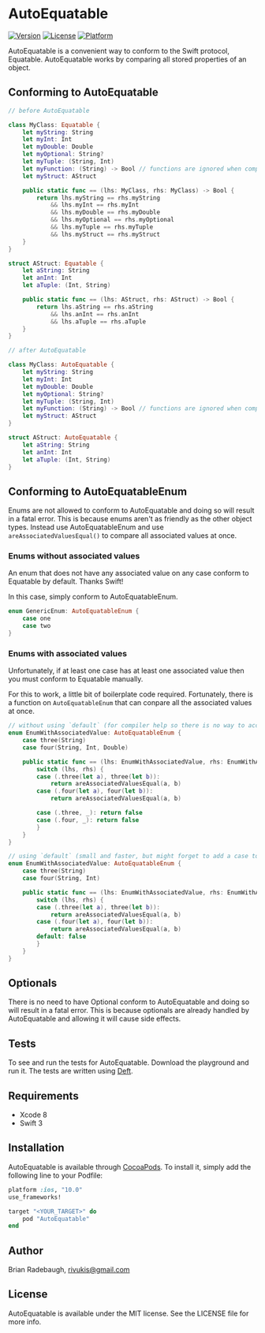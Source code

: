 # AutoEquatable

[![Version](https://img.shields.io/cocoapods/v/AutoEquatable.svg?style=flat)](http://cocoapods.org/pods/AutoEquatable)
[![License](https://img.shields.io/cocoapods/l/AutoEquatable.svg?style=flat)](http://cocoapods.org/pods/AutoEquatable)
[![Platform](https://img.shields.io/cocoapods/p/AutoEquatable.svg?style=flat)](http://cocoapods.org/pods/AutoEquatable)

AutoEquatable is a convenient way to conform to the Swift protocol, Equatable. AutoEquatable works by comparing all stored properties of an object.

## Conforming to AutoEquatable

```swift
// before AutoEquatable

class MyClass: Equatable {
    let myString: String
    let myInt: Int
    let myDouble: Double
    let myOptional: String?
    let myTuple: (String, Int)
    let myFunction: (String) -> Bool // functions are ignored when comparing objects
    let myStruct: AStruct

    public static func == (lhs: MyClass, rhs: MyClass) -> Bool {
        return lhs.myString == rhs.myString
            && lhs.myInt == rhs.myInt
            && lhs.myDouble == rhs.myDouble
            && lhs.myOptional == rhs.myOptional
            && lhs.myTuple == rhs.myTuple
            && lhs.myStruct == rhs.myStruct
    }
}

struct AStruct: Equatable {
    let aString: String
    let anInt: Int
    let aTuple: (Int, String)

    public static func == (lhs: AStruct, rhs: AStruct) -> Bool {
        return lhs.aString == rhs.aString
            && lhs.anInt == rhs.anInt
            && lhs.aTuple == rhs.aTuple
    }
}

// after AutoEquatable

class MyClass: AutoEquatable {
    let myString: String
    let myInt: Int
    let myDouble: Double
    let myOptional: String?
    let myTuple: (String, Int)
    let myFunction: (String) -> Bool // functions are ignored when comparing objects
    let myStruct: AStruct
}

struct AStruct: AutoEquatable {
    let aString: String
    let anInt: Int
    let aTuple: (Int, String)
}
```

## Conforming to AutoEquatableEnum

Enums are not allowed to conform to AutoEquatable and doing so will result in a fatal error. This is because enums aren't as friendly as the other object types. Instead use AutoEquatableEnum and use `areAssociatedValuesEqual()` to compare all associated values at once.

### Enums without associated values

An enum that does not have any associated value on any case conform to Equatable by default. Thanks Swift!

In this case, simply conform to AutoEquatableEnum.

```swift
enum GenericEnum: AutoEquatableEnum {
    case one
    case two
}
```

### Enums with associated values

Unfortunately, if at least one case has at least one associated value then you must conform to Equatable manually.

For this to work, a little bit of boilerplate code required. Fortunately, there is a function on `AutoEquatableEnum` that can conpare all the associated values at once.

```swift
// without using `default` (for compiler help so there is no way to accidently leave out a case out of the switch statement)
enum EnumWithAssociatedValue: AutoEquatableEnum {
    case three(String)
    case four(String, Int, Double)

    public static func == (lhs: EnumWithAssociatedValue, rhs: EnumWithAssociatedValue) -> Bool {
        switch (lhs, rhs) {
        case (.three(let a), three(let b)):
            return areAssociatedValuesEqual(a, b)
        case (.four(let a), four(let b)):
            return areAssociatedValuesEqual(a, b)

        case (.three, _): return false
        case (.four, _): return false
        }
    }
}

// using `default` (small and faster, but might forget to add a case to the switch statement)
enum EnumWithAssociatedValue: AutoEquatableEnum {
    case three(String)
    case four(String, Int)

    public static func == (lhs: EnumWithAssociatedValue, rhs: EnumWithAssociatedValue) -> Bool {
        switch (lhs, rhs) {
        case (.three(let a), three(let b)):
            return areAssociatedValuesEqual(a, b)
        case (.four(let a), four(let b)):
            return areAssociatedValuesEqual(a, b)
        default: false
        }
    }
}
```

## Optionals

There is no need to have Optional conform to AutoEquatable and doing so will result in a fatal error. This is because optionals are already handled by AutoEquatable and allowing it will cause side effects.

## Tests

To see and run the tests for AutoEquatable. Download the playground and run it. The tests are written using [Deft](https://github.com/Rivukis/Deft).

## Requirements

* Xcode 8
* Swift 3

## Installation

AutoEquatable is available through [CocoaPods](http://cocoapods.org). To install
it, simply add the following line to your Podfile:

```ruby
platform :ios, "10.0"
use_frameworks!

target "<YOUR_TARGET>" do
    pod "AutoEquatable"
end
```

## Author

Brian Radebaugh, rivukis@gmail.com

## License

AutoEquatable is available under the MIT license. See the LICENSE file for more info.
